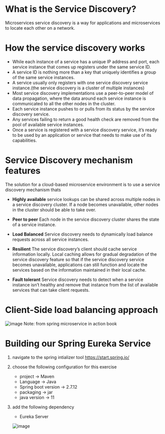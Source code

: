 # What is the Service Discovery?
Microservices service discovery is a way for applications and microservices to locate each other on a network.

# How the service discovery works
- While each instance of a service has a unique IP address and port, each service instance that comes up registers under the same service ID. 
- A service ID is nothing more than a key that uniquely identifies a group of the same service instances.
- A service usually only registers with one service discovery service instance.(the service discovery is a cluster of multiple instances) 
- Most service discovery implementations use a peer-to-peer model of data propagation, where the data around each service instance is communicated to all the other nodes in the cluster.
- Each service instance pushes to or pulls from its status by the service discovery service. 
- Any services failing to return a good health check are removed from the pool of available service instances.
- Once a service is registered with a service discovery service, it’s ready to be used by an application or service that needs to make use of its capabilities.


# Service Discovery mechanism features
The solution for a cloud-based microservice environment is to use a service discovery mechanism thats
- **Highly available**
    service lookups can be shared across multiple nodes in a service discovery cluster. If a node becomes unavailable, other nodes in the cluster should be able to take over.

- **Peer to peer**
    Each node in the service discovery cluster shares the state of a service instance.
    
- **Load Balanced**
    Service discovery needs to dynamically load balance requests across all service instances.

- **Resilient**
    The service discovery’s client should cache service information locally. Local caching allows for gradual degradation of the service discovery feature so that if the service discovery service becomes unavailable, applications can still function and locate the services based on the information maintained in their local cache.

- **Fault tolerant**
    Service discovery needs to detect when a service instance isn’t healthy and remove that instance from the list of available services that can take client requests.
        
    
# Client-Side load balancing approach

![image](https://github.com/shaimaa-hshalaby/Microservice-with-spring-cloud-guide/assets/3264417/877d754e-0dbe-4f0e-9a00-168dc1876384)
    Note: from spring microservice in action book
    
    
 # Building our Spring Eureka Service
 
 1. navigate to the spring intializer tool https://start.spring.io/
 2. choose the following configuration for this exercise
    - project -> Maven
    - Language -> Java
    - Spring boot version -> 2.7.12
    - packaging -> jar
    - java version -> 11

 3. add the following dependency
    - Eureka Server

    ![image](https://github.com/shaimaa-hshalaby/Microservice-with-spring-cloud-guide/assets/3264417/9c762b07-1cd9-4915-8917-6d434d7d2982)



